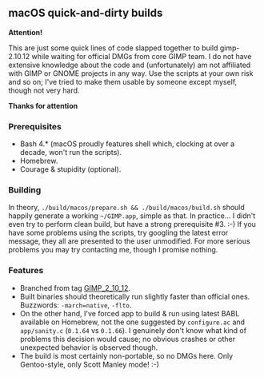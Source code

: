 ## macOS quick-and-dirty builds

**Attention!**

This are just some quick lines of code slapped together to build gimp-2.10.12 while waiting for official DMGs from core GIMP team.
I do not have extensive knowledge about the code and (unfortunately) am not affiliated with GIMP or GNOME projects in any way.
Use the scripts at your own risk and so on; I've tried to make them usable by someone except myself, though not very hard.

**Thanks for attention**

### Prerequisites

* Bash 4.* (macOS proudly features shell which, clocking at over a decade, won't run the scripts).
* Homebrew.
* Courage & stupidity (optional).

### Building

In theory, `./build/macos/prepare.sh && ./build/macos/build.sh` should happily generate a working `~/GIMP.app`, simple as that.
In practice… I didn't even try to perform clean build, but have a strong prerequisite #3. :-)
If you have some problems using the scripts, try googling the latest error message, they all are presented to the user unmodified.
For more serious problems you may try contacting me, though I promise nothing.

### Features

* Branched from tag [GIMP_2_10_12](https://github.com/GNOME/gimp/releases/tag/GIMP_2_10_12).
* Built binaries should theoretically run slightly faster than official ones. Buzzwords: `-march=native`, `-flto`.
* On the other hand, I've forced app to build & run using latest BABL available on Homebrew, not the one suggested by `configure.ac` and `app/sanity.c` (`0.1.64` vs `0.1.66`).
  I genuinely don't know what kind of problems this decision would cause; no obvious crashes or other unexpected behavior is observed though.
* The build is most certainly non-portable, so no DMGs here. Only Gentoo-style, only Scott Manley mode! :-)
